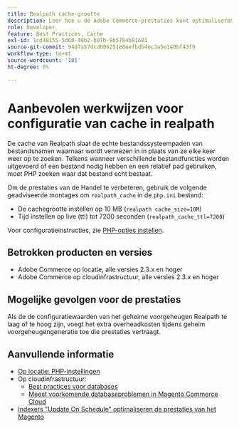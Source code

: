 ```yaml
---
title: Realpath cache-grootte
description: Leer hoe u de Adobe Commerce-prestaties kunt optimaliseren door de PHP readlpath-cacheconfiguratie bij te werken en aanbevolen instellingen te gebruiken.
role: Developer
feature: Best Practices, Cache
exl-id: 1cd48155-5d60-48b2-b07b-9b5784b81681
source-git-commit: 94d7a57dcd006251e8eefbdb4ec3a5e140bf43f9
workflow-type: tm+mt
source-wordcount: '181'
ht-degree: 0%

---
```


# Aanbevolen werkwijzen voor configuratie van cache in realpath

De cache van Realpath slaat de echte bestandssysteempaden van bestandsnamen waarnaar wordt verwezen in in plaats van ze elke keer weer op te zoeken. Telkens wanneer verschillende bestandfuncties worden uitgevoerd of een bestand nodig hebben en een relatief pad gebruiken, moet PHP zoeken waar dat bestand echt bestaat.

Om de prestaties van de Handel te verbeteren, gebruik de volgende geadviseerde montages om `realpath_cache` in de `php.ini` bestand:

- De cachegrootte instellen op 10 MB (`realpath cache_size=10M`)
- Tijd instellen op live (ttl) tot 7200 seconden (`realpath_cache_ttl=7200`)

Voor configuratieinstructies, zie [PHP-opties instellen](../../../installation/prerequisites/php-settings.md#how-to-set-php-options).

## Betrokken producten en versies

- Adobe Commerce op locatie, alle versies 2.3.x en hoger
- Adobe Commerce op cloudinfrastructuur, alle versies 2.3.x en hoger

## Mogelijke gevolgen voor de prestaties

Als de de configuratiewaarden van het geheime voorgeheugen Realpath te laag of te hoog zijn, voegt het extra overheadkosten tijdens geheim voorgeheugengeneratie toe die prestaties vertraagt.

## Aanvullende informatie

- [Op locatie: PHP-instellingen](../../../performance/software.md#php-settings)
- Op cloudinfrastructuur:
   - [Best practices voor databases](database-on-cloud.md)
   - [Meest voorkomende databaseproblemen in Magento Commerce Cloud](../maintenance/resolve-database-performance-issues.md)
- [Indexers &quot;Update On Schedule&quot; optimaliseren de prestaties van het Magento](../maintenance/indexer-configuration.md)
